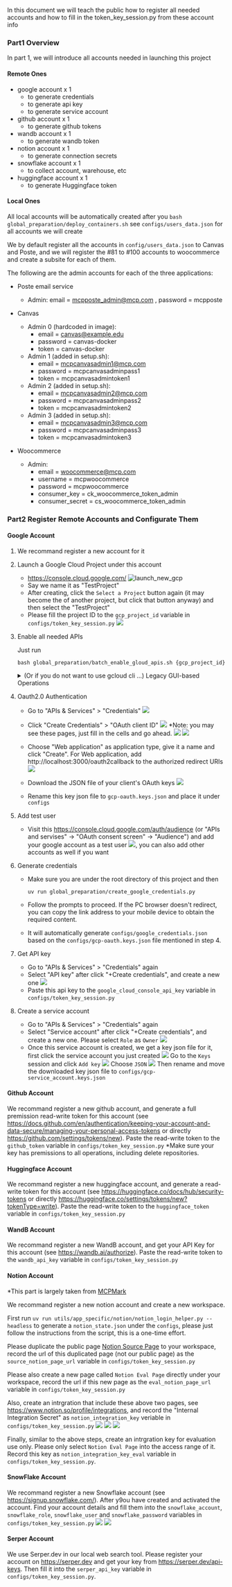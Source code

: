In this document we will teach the public how to register all needed accounts and how to fill in the token_key_session.py from these account info


### Part1 Overview
In part 1, we will introduce all accounts needed in launching this project

#### Remote Ones
- google account x 1
    - to generate credentials
    - to generate api key
    - to generate service account
- github account x 1
    - to generate github tokens
- wandb account x 1
    - to generate wandb token
- notion account x 1
    - to generate connection secrets
- snowflake account x 1
    - to collect account, warehouse, etc
- huggingface account x 1
    - to generate Huggingface token

#### Local Ones
All local accounts will be automatically created after you `bash global_preparation/deploy_containers.sh`
see `configs/users_data.json` for all accounts we will create

We by default register all the accounts in `config/users_data.json` to Canvas and Poste, and we will register the #81 to #100 accounts to woocommerce and create a subsite for each of them.

The following are the admin accounts for each of the three applications:

- Poste email service
    - Admin: email = mcpposte_admin@mcp.com , password = mcpposte

- Canvas
    - Admin 0 (hardcoded in image): 
        - email = canvas@example.edu 
        - password = canvas-docker
        - token = canvas-docker
    - Admin 1 (added in setup.sh):  
        - email = mcpcanvasadmin1@mcp.com
        - password = mcpcanvasadminpass1
        - token = mcpcanvasadmintoken1
    - Admin 2 (added in setup.sh): 
        - email = mcpcanvasadmin2@mcp.com
        - password = mcpcanvasadminpass2
        - token = mcpcanvasadmintoken2
    - Admin 3 (added in setup.sh): 
        - email = mcpcanvasadmin3@mcp.com
        - password = mcpcanvasadminpass3
        - token = mcpcanvasadmintoken3

- Woocommerce
    - Admin: 
        - email = woocommerce@mcp.com
        - username = mcpwoocommerce
        - password = mcpwoocommerce
        - consumer_key = ck_woocommerce_token_admin
        - consumer_secret = cs_woocommerce_token_admin

### Part2 Register Remote Accounts and Configurate Them

#### Google Account
1. We recommand register a new account for it
2. Launch a Google Cloud Project under this account
    - https://console.cloud.google.com/
    ![launch_new_gcp](./figures/launch_new_gcp.png)
    - Say we name it as "TestProject"
    - After creating, click the `Select a Project` button again (it may become the of another project, but click that button anyway) and then select the "TestProject"
    - Please fill the project ID to the `gcp_project_id` variable in `configs/token_key_session.py`
    ![](./figures/gcp_id.png)
3. Enable all needed APIs

    Just run 
    ```
    bash global_preparation/batch_enable_gloud_apis.sh {gcp_project_id}
    ```

    <details>
    <summary>(Or if you do not want to use gcloud cli ...) Legacy GUI-based Operations</summary>
    - Upon switch to that project, go to `APIs and services` from the side bar

    ![](./figures/enable_gcp_apis_part1.png)
    ![](./figures/enable_gcp_apis_part2.png)
    ![](./figures/enable_gcp_apis_part3.png)

    - Take `Youtube Data API v3` as an example
    ![](./figures/enable_gcp_apis_part4.png)

    - Enable all needed API services in the following list
        ```
        YouTube Data API v3
        Gmail API
        Google Sheets API
        Google Calendar API
        Google Drive API
        Google Forms API
        Analytics Hub API					
        BigQuery API					
        BigQuery Connection API					
        BigQuery Data Policy API					
        BigQuery Migration API					
        BigQuery Reservation API					
        BigQuery Storage API					
        Cloud Dataplex API					
        Cloud Datastore API					
        Cloud Logging API					
        Cloud Monitoring API					
        Cloud OS Login API					
        Cloud SQL					
        Cloud Storage					
        Cloud Storage API					
        Cloud Trace API					
        Compute Engine API					
        Custom Search API					
        Dataform API					
        Directions API					
        Distance Matrix API					
        Drive Activity API					
        Google Cloud APIs					
        Google Cloud Storage JSON API					
        Google Docs API					
        Google Slides API					
        Maps Grounding API					
        Places API					
        Privileged Access Manager API					
        Routes API					
        Service Management API					
        Service Usage API
        ```
    </details>
4. Oauth2.0 Authentication
    - Go to "APIs & Services" > "Credentials"
    ![](./figures/gcp_oauth2_part1.png)
    - Click "Create Credentials" > "OAuth client ID"
    ![](./figures/gcp_oauth2_part2.png)
    *Note: you may see these pages, just fill in the cells and go ahead.
    ![](./figures/gcp_oauth2_part2.1.png)
    ![](./figures/gcp_oauth2_part2.2.png)

    - Choose "Web application" as application type, give it a name and click "Create". For Web application, add http://localhost:3000/oauth2callback to the authorized redirect URIs
    ![](./figures/gcp_oauth2_part3.png)
    - Download the JSON file of your client's OAuth keys
    ![](./figures/gcp_oauth2_part4.png)
    - Rename this key json file to `gcp-oauth.keys.json` and place it under `configs`
5. Add test user
    - Visit this https://console.cloud.google.com/auth/audience (or "APIs and servises" -> "OAuth consent screen" -> "Audience") and add your google account as a test user
    ![](./figures/gcp_oauth2_part5.png), you can also add other accounts as well if you want
6. Generate credentials
    - Make sure you are under the root directory of this project and then
        ```
        uv run global_preparation/create_google_credentials.py
        ```
    - Follow the prompts to proceed. If the PC browser doesn't redirect, you can copy the link address to your mobile device to obtain the required content.

    - It will automatically generate `configs/google_credentials.json` based on the `configs/gcp-oauth.keys.json` file mentioned in step 4.
7. Get API key
    - Go to "APIs & Services" > "Credentials" again
    - Select "API key" after click "+Create credentials", and create a new one
    ![](./figures/gcp_apikey.png)
    - Paste this api key to the `google_cloud_console_api_key` variable in `configs/token_key_session.py`    
8. Create a service account
    - Go to "APIs & Services" > "Credentials" again
    - Select "Service account" after click "+Create credentials", and create a new one. Please select `Role` as `Owner`
    ![](./figures/gcp_serviceaccount_part1.png)
    - Once this service account is created, we get a key json file for it, first click the service account you just created
    ![](./figures/gcp_serviceaccount_part2.png)
    Go to the `Keys` session and click `Add key`
    ![](./figures/gcp_serviceaccount_part3.png)
    Choose `JSON`
    ![](./figures/gcp_serviceaccount_part4.png)
    Then rename and move the downloaded key json file to `configs/gcp-service_account.keys.json`

#### Github Account
We recommand register a new github account, and generate a full premission read-write token for this account (see https://docs.github.com/en/authentication/keeping-your-account-and-data-secure/managing-your-personal-access-tokens or directly https://github.com/settings/tokens/new).
Paste the read-write token to the `github_token` variable in `configs/token_key_session.py`
*Make sure your key has premissions to all operations, including delete repositories.

#### Huggingface Account
We recommand register a new huggingface account, and generate a read-write token for this account (see https://huggingface.co/docs/hub/security-tokens or directly https://huggingface.co/settings/tokens/new?tokenType=write).
Paste the read-write token to the `huggingface_token` variable in `configs/token_key_session.py`

#### WandB Account
We recommand register a new WandB account, and get your API Key for this account (see https://wandb.ai/authorize).
Paste the read-write token to the `wandb_api_key` variable in `configs/token_key_session.py`

#### Notion Account
*This part is largely taken from [MCPMark](https://github.com/eval-sys/mcpmark/blob/main/docs/mcp/notion.md)

We recommand register a new notion account and create a new workspace.

First run `uv run utils/app_specific/notion/notion_login_helper.py --headless` to generate a `notion_state.json` under the `configs`, please just follow the instructions from the script, this is a one-time effort.

Please duplicate the public page [Notion Source Page](https://amazing-wave-b38.notion.site/Notion-Source-Page-27ad10a48436805b9179fdaff2f65be2) to your workspace,
record the url of this duplicated page (not our public page) as the `source_notion_page_url` variable in `configs/token_key_session.py`

Please also create a new page called `Notion Eval Page` directly under your workspace,
record the url if this new page as the `eval_notion_page_url` variable in `configs/token_key_session.py`

Also, create an intrgration that include these above two pages, see https://www.notion.so/profile/integrations, and record the "Internal Integration Secret" as `notion_integration_key` veriable in `configs/token_key_session.py`
![](./figures/notion_part1.png)
![](./figures/notion_part2.png)
![](./figures/notion_part3.png)

Finally, similar to the above steps, create an intrgration key for evaluation use only. Please only select `Notion Eval Page` into the access range of it. Record this key as `notion_integration_key_eval` variable in `configs/token_key_session.py`.


#### SnowFlake Account
We recommand register a new Snowflake account (see https://signup.snowflake.com/). After y9ou have created and activated the account. Find your account details and fill them into the `snowflake_account`, `snowflake_role`, `snowflake_user` and `snowflake_password` variables in `configs/token_key_session.py`
![](./figures/snowflake_part1.png)
![](./figures/snowflake_part2.png)

#### Serper Account
We use Serper.dev in our local web search tool. Please register your account on https://serper.dev and get your key from https://serper.dev/api-keys. Then fill it into the `serper_api_key` variable in `configs/token_key_session.py`.